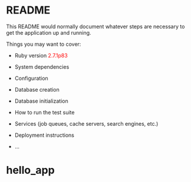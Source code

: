 # README

This README would normally document whatever steps are necessary to get the
application up and running.

Things you may want to cover:

* Ruby version <span style="color:red">2.7.1p83</span>

* System dependencies

* Configuration

* Database creation

* Database initialization

* How to run the test suite

* Services (job queues, cache servers, search engines, etc.)

* Deployment instructions

* ...
# hello_app
